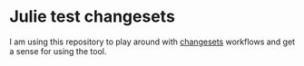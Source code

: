 # Julie test changesets

I am using this repository to play around with [changesets](https://github.com/changesets/changesets) workflows and get a sense for using the tool.
